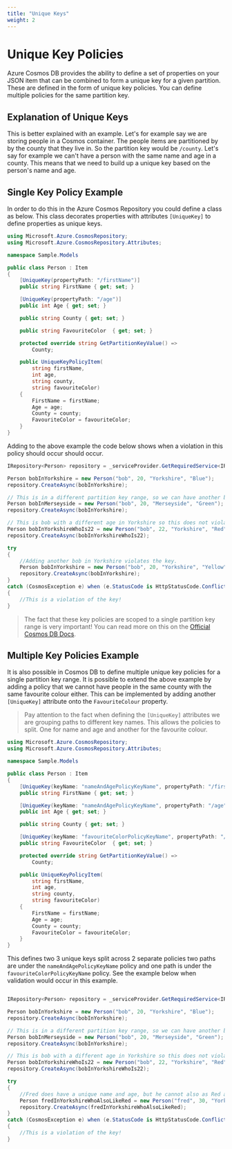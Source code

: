 ```yaml
---
title: "Unique Keys"
weight: 2
---
```


# Unique Key Policies

Azure Cosmos DB provides the ability to define a set of properties on your JSON item that can be combined to form a unique key for a given partition. These are defined in the form of unique key policies. You can define multiple policies for the same partition key.

## Explanation of Unique Keys

This is better explained with an example. Let's for example say we are storing people in a Cosmos container. The people items are partitioned by by the county that they live in. So the partition key would be `/county`. Let's say for example we can't have a person with the same name and age in a county. This means that we need to build up a unique key based on the person's name and age.

## Single Key Policy Example

In order to do this in the Azure Cosmos Repository you could define a class as below. This class decorates properties with attributes `[UniqueKey]` to define properties as unique keys.

```csharp
using Microsoft.Azure.CosmosRepository;
using Microsoft.Azure.CosmosRepository.Attributes;

namespace Sample.Models

public class Person : Item
{
    [UniqueKey(propertyPath: "/firstName")]
    public string FirstName { get; set; }

    [UniqueKey(propertyPath: "/age")]
    public int Age { get; set; }

    public string County { get; set; }

    public string FavouriteColor  { get; set; }

    protected override string GetPartitionKeyValue() => 
        County;

    public UniqueKeyPolicyItem(
        string firstName, 
        int age, 
        string county, 
        string favouriteColor)
    {
        FirstName = firstName;
        Age = age;
        County = county;
        FavouriteColor = favouriteColor;
    }
}
```

Adding to the above example the code below shows when a violation in this policy should occur should occur.

```csharp
IRepository<Person> repository = _serviceProvider.GetRequiredService<IRepository<Person>>();

Person bobInYorkshire = new Person("bob", 20, "Yorkshire", "Blue");
repository.CreateAsync(bobInYorkshire);

// This is in a different partition key range, so we can have another bob with the age of 20.
Person bobInMerseyside = new Person("bob", 20, "Merseyside", "Green");
repository.CreateAsync(bobInYorkshire);

// This is bob with a different age in Yorkshire so this does not violate the policy.
Person bobInYorkshireWhoIs22 = new Person("bob", 22, "Yorkshire", "Red");
repository.CreateAsync(bobInYorkshireWhoIs22);

try
{
    //Adding another bob in Yorkshire violates the key.
    Person bobInYorkshire = new Person("bob", 20, "Yorkshire", "Yellow");
    repository.CreateAsync(bobInYorkshire);
}
catch (CosmosException e) when (e.StatusCode is HttpStatusCode.Conflict)
{
    //This is a violation of the key!
}
```

> The fact that these key policies are scoped to a single partition key range is very important! You can read more on this on the [Official Cosmos DB Docs](https://docs.microsoft.com/en-us/azure/cosmos-db/unique-keys).

## Multiple Key Policies Example
It is also possible in Cosmos DB to define multiple unique key policies for a single partition key range. It is possible to extend the above example by adding a policy that we cannot have people in the same county with the same favourite colour either. This can be implemented by adding another `[UniqueKey]` attribute onto the `FavouriteColour` property.

> Pay attention to the fact when defining the `[UniqueKey]` attributes we are grouping paths to different key names. This allows the policies to split. One for name and age and another for the favourite colour.

```csharp
using Microsoft.Azure.CosmosRepository;
using Microsoft.Azure.CosmosRepository.Attributes;

namespace Sample.Models

public class Person : Item
{
    [UniqueKey(keyName: "nameAndAgePolicyKeyName", propertyPath: "/firstName")]
    public string FirstName { get; set; }

    [UniqueKey(keyName: "nameAndAgePolicyKeyName", propertyPath: "/age")]
    public int Age { get; set; }

    public string County { get; set; }

    [UniqueKey(keyName: "favouriteColorPolicyKeyName", propertyPath: "/favouriteColor")]
    public string FavouriteColor  { get; set; }

    protected override string GetPartitionKeyValue() => 
        County;

    public UniqueKeyPolicyItem(
        string firstName, 
        int age, 
        string county, 
        string favouriteColor)
    {
        FirstName = firstName;
        Age = age;
        County = county;
        FavouriteColor = favouriteColor;
    }
}
```

This defines two 3 unique keys split across 2 separate policies two paths are under the `nameAndAgePolicyKeyName` policy and one path is under the `favouriteColorPolicyKeyName` policy. See the example below when validation would occur in this example.

```csharp

IRepository<Person> repository = _serviceProvider.GetRequiredService<IRepository<Person>>();

Person bobInYorkshire = new Person("bob", 20, "Yorkshire", "Blue");
repository.CreateAsync(bobInYorkshire);

// This is in a different partition key range, so we can have another bob with the age of 20.
Person bobInMerseyside = new Person("bob", 20, "Merseyside", "Green");
repository.CreateAsync(bobInYorkshire);

// This is bob with a different age in Yorkshire so this does not violate the policy.
Person bobInYorkshireWhoIs22 = new Person("bob", 22, "Yorkshire", "Red");
repository.CreateAsync(bobInYorkshireWhoIs22);

try
{
    //Fred does have a unique name and age, but he cannot also as Red as his favourite color.
    Person fredInYorkshireWhoAlsoLikeRed = new Person("fred", 30, "Yorkshire", "Red");
    repository.CreateAsync(fredInYorkshireWhoAlsoLikeRed);
}
catch (CosmosException e) when (e.StatusCode is HttpStatusCode.Conflict)
{
    //This is a violation of the key!
}
```